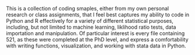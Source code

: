 This is a collection of coding smaples, either from my own personal research or class assignments, that I feel best captures my ability to code in Python and R effectively for a variety of different statistical purposes, including, but not limited to machine learning, liklihood ratio tests, data importation and manipulation. Of particular interest is every file containing 521, as these were completed at the PhD level, and express a comfortability with writing functions, visualization, and working with stata data in Python. 
